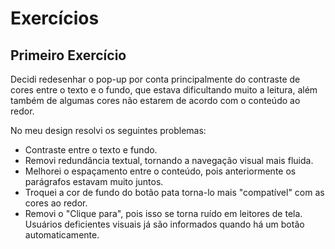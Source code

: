 # Exercícios

## Primeiro Exercício

Decidi redesenhar o pop-up por conta principalmente do contraste de cores entre o texto e o fundo, que estava dificultando muito a leitura, além também de algumas cores não estarem de acordo com o conteúdo ao redor.

No meu design resolvi os seguintes problemas:

- Contraste entre o texto e fundo.
- Removi redundância textual, tornando a navegação visual mais fluida.
- Melhorei o espaçamento entre o conteúdo, pois anteriormente os parágrafos estavam muito juntos.
- Troquei a cor de fundo do botão pata torna-lo mais "compatível" com as cores ao redor.
- Removi o "Clique para", pois isso se torna ruído em leitores de tela. Usuários deficientes visuais já são informados quando há um botão automaticamente.
